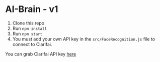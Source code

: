 # AI-Brain - v1

1. Clone this repo
2. Run `npm install`
3. Run `npm start`
4. You must add your own API key in the `src/FaceRecognition.js` file to connect to Clarifai.

You can grab Clarifai API key [here](https://www.clarifai.com/)
